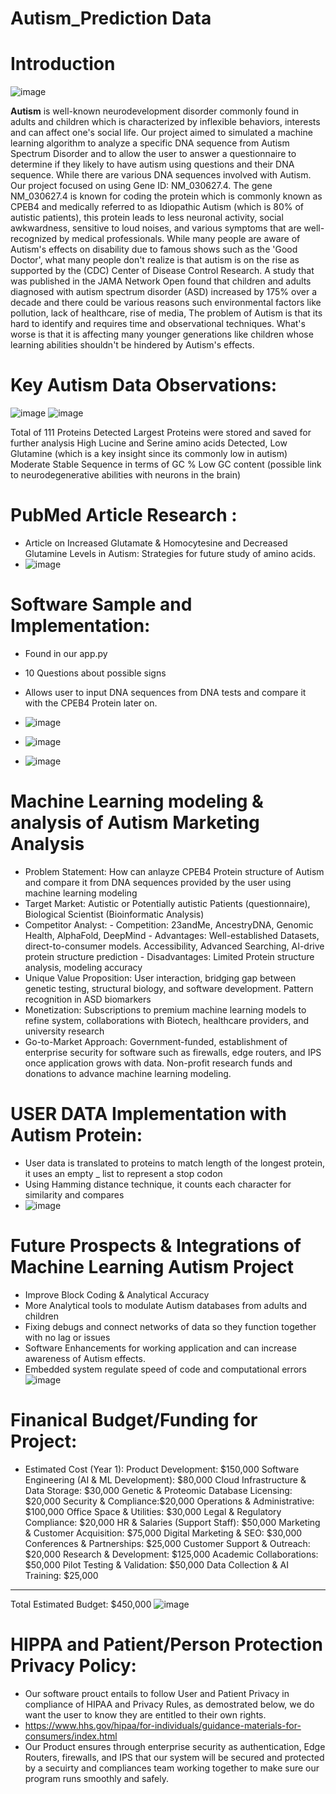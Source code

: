 # Autism_Prediction Data
# Introduction
![image](https://github.com/user-attachments/assets/b9d67fbf-0c53-4b31-b854-64d5f4f56439)

**Autism** is well-known neurodevelopment disorder commonly found in adults and children which is characterized by inflexible behaviors, interests and can affect one's social life. Our project aimed to simulated a machine learning algorithm to analyze a specific DNA sequence from Autism Spectrum Disorder and to allow the user to answer a questionnaire to determine if they likely to have autism using questions and their DNA sequence. While there are various DNA sequences involved with Autism. Our project focused on using Gene ID: NM_030627.4. The gene NM_030627.4 is known for coding the protein which is commonly known as CPEB4 and medically referred to as Idiopathic Autism (which is 80% of autistic patients), this protein leads to less neuronal activity, social awkwardness, sensitive to loud noises, and various symptoms that are well-recognized by medical professionals. While many people are aware of Autism's effects on disability due to famous shows such as the 'Good Doctor', what many people don't realize is that autism is on the rise as supported by the (CDC) Center of Disease Control Research. A study that was published in the JAMA Network Open found that children and adults diagnosed with autism spectrum disorder (ASD) increased by 175% over a decade and there could be various reasons such environmental factors like pollution, lack of healthcare, rise of media, The problem of Autism is that its hard to identify and requires time and observational techniques. What's worse is that it is affecting many younger generations like children whose learning abilities shouldn't be hindered by Autism's effects. 



# Key Autism Data Observations: 
![image](https://github.com/user-attachments/assets/3cb4b436-c7e9-47ce-bb9c-7ad1c7416cce)
![image](https://github.com/user-attachments/assets/24ce8d27-0474-41ba-a818-49100406a856)

Total of 111 Proteins Detected 
Largest Proteins were stored and saved for further analysis 
High Lucine and Serine amino acids Detected, Low Glutamine (which is a key insight since its commonly low in autism) 
Moderate Stable Sequence in terms of GC % 
Low GC content (possible link to neurodegenerative abilities with neurons in the brain) 



# PubMed Article Research :
- Article on Increased Glutamate & Homocytesine and Decreased Glutamine Levels in Autism: Strategies for future study of amino acids. 
- ![image](https://github.com/user-attachments/assets/eef052c5-1d0e-4bfe-b9e3-1ad6629c55a5)



# Software Sample and Implementation: 
- Found in our app.py
- 10 Questions about possible signs 
- Allows user to input DNA sequences from DNA tests and compare it with the CPEB4 Protein later on.
  
- ![image](https://github.com/user-attachments/assets/6b88f524-37d4-4444-9e52-ed61e8ed6c8d)
- ![image](https://github.com/user-attachments/assets/5a37598b-0265-44d2-aba7-c0d976cea26b)
- ![image](https://github.com/user-attachments/assets/81ed55a5-b191-42ef-a1f9-33274d4f3a1b)



# Machine Learning modeling & analysis of Autism Marketing Analysis
- Problem Statement: How can anlayze CPEB4 Protein structure of Autism and compare it from DNA sequences provided by the user using machine learning modeling 
- Target Market: Autistic or Potentially autistic Patients (questionnaire), Biological Scientist (Bioinformatic Analysis) 
- Competitor Analyst:
      - Competition: 23andMe, AncestryDNA, Genomic Health, AlphaFold, DeepMind
      - Advantages: Well-established Datasets, direct-to-consumer models. Accessibility, Advanced Searching, AI-drive protein structure prediction
      - Disadvantages: Limited Protein structure analysis, modeling accuracy 
- Unique Value Proposition: User interaction, bridging gap between genetic testing, structural biology, and software development. Pattern recognition in ASD biomarkers 
- Monetization: Subscriptions to premium machine learning models to refine system, collaborations with Biotech, healthcare providers, and university research
- Go-to-Market Approach:  Government-funded, establishment of enterprise security for software such as firewalls, edge routers, and IPS once application grows with data. Non-profit research funds and donations to advance machine learning modeling.


# USER DATA Implementation with Autism Protein: 
- User data is translated to proteins to match length of the longest protein, it uses an empty _ list to represent a stop codon 
- Using Hamming distance technique, it counts each character for similarity and compares
- ![image](https://github.com/user-attachments/assets/87094f5b-ee7f-4370-99dc-5ff3137caa7c)


# Future Prospects & Integrations of Machine Learning Autism Project
- Improve Block Coding & Analytical Accuracy
- More Analytical tools to modulate Autism databases from adults and children
- Fixing debugs and connect networks of data so they function together with no lag or issues 
- Software Enhancements for working application and can increase awareness of Autism effects. 
- Embedded system regulate speed of code and computational errors
![image](https://github.com/user-attachments/assets/7868f8cf-0563-45f9-88f9-d28702cd953d)


# Finanical Budget/Funding for Project: 
- Estimated Cost (Year 1):
Product Development: $150,000
Software Engineering (AI & ML Development): $80,000
Cloud Infrastructure & Data Storage: $30,000
Genetic & Proteomic Database Licensing: $20,000
Security & Compliance:$20,000
Operations & Administrative: $100,000
Office Space & Utilities: $30,000
Legal & Regulatory Compliance: $20,000
HR & Salaries (Support Staff): $50,000
Marketing & Customer Acquisition: $75,000
Digital Marketing & SEO: $30,000
Conferences & Partnerships: $25,000
Customer Support & Outreach: $20,000
Research & Development: $125,000
Academic Collaborations: $50,000
Pilot Testing & Validation: $50,000
Data Collection & AI Training: $25,000
-----------------------------------------------
Total Estimated Budget: $450,000
![image](https://github.com/user-attachments/assets/f2025a07-54bc-4605-a137-4cbf61b07865)



# HIPPA and Patient/Person Protection Privacy Policy: 
- Our software prouct entails to follow User and Patient Privacy in compliance of HIPAA and Privacy Rules, as demostrated below, we do want the user to know they are entitled to their own rights.
- https://www.hhs.gov/hipaa/for-individuals/guidance-materials-for-consumers/index.html
- Our Product ensures through enterprise security as authentication, Edge Routers, firewalls, and IPS that our system will be secured and protected by a secuirty and compliances team working together to make sure our program runs smoothly and safely. 
